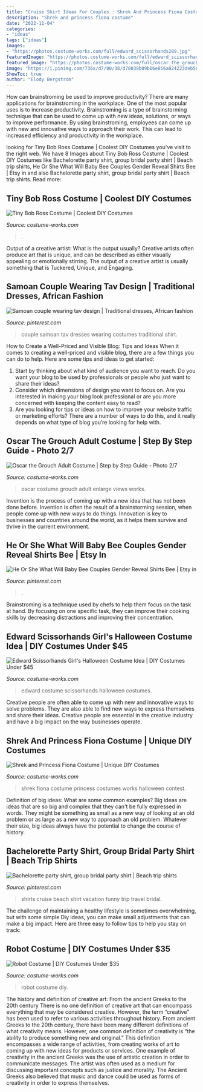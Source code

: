 ```yaml
---
title: "Cruise Shirt Ideas For Couples : Shrek And Princess Fiona Costume"
description: "Shrek and princess fiona costume"
date: "2022-11-04"
categories:
- "ideas"
tags: ["ideas"]
images:
- "https://photos.costume-works.com/full/edward_scissorhands289.jpg"
featuredImage: "https://photos.costume-works.com/full/edward_scissorhands289.jpg"
featured_image: "https://photos.costume-works.com/full/oscar_the_grouch17.jpg"
image: "https://i.pinimg.com/736x/d7/80/38/d78038b09b66e856a024223deb580e38--couple.jpg"
ShowToc: true
author: "Elody Bergstrom"
---
```



How can brainstroming be used to improve productivity?
There are many applications for brainstroming in the workplace. One of the most popular uses is to increase productivity. Brainstroming is a type of brainstorming technique that can be used to come up with new ideas, solutions, or ways to improve performance. By using brainstroming, employees can come up with new and innovative ways to approach their work. This can lead to increased efficiency and productivity in the workplace.

	

		
looking for Tiny Bob Ross Costume | Coolest DIY Costumes you've visit to the right web. We have 8 Images about Tiny Bob Ross Costume | Coolest DIY Costumes like Bachelorette party shirt, group bridal party shirt | Beach trip shirts, He Or She What Will Baby Bee Couples Gender Reveal Shirts Bee | Etsy in and also Bachelorette party shirt, group bridal party shirt | Beach trip shirts. Read more:
		
    
## Tiny Bob Ross Costume | Coolest DIY Costumes

<img loading=lazy src="https://photos.costume-works.com/full/tiny_bob_ross.jpg" onerror="this.onerror=null;this.src='https://tse1.mm.bing.net/th?id=OIP.u9-5wG_3gV01DW0Z0uqT7QHaJ4&amp;pid=15.1';" alt="Tiny Bob Ross Costume | Coolest DIY Costumes">

_Source: costume-works.com_

>. 

	

Output of a creative artist: What is the output usually?
Creative artists often produce art that is unique, and can be described as either visually appealing or emotionally stirring. The output of a creative artist is usually something that is Tuckered, Unique, and Engaging.

    
## Samoan Couple Wearing Tav Design | Traditional Dresses, African Fashion

<img loading=lazy src="https://i.pinimg.com/736x/d7/80/38/d78038b09b66e856a024223deb580e38--couple.jpg" onerror="this.onerror=null;this.src='https://tse2.mm.bing.net/th?id=OIP.NMlyNnElX9ZhO6I0JSzgbgHaKy&amp;pid=15.1';" alt="Samoan couple wearing tav design | Traditional dresses, African fashion">

_Source: pinterest.com_

>couple samoan tav dresses wearing costumes traditional shirt. 

	

How to Create a Well-Priced and Visible Blog: Tips and Ideas
When it comes to creating a well-priced and visible blog, there are a few things you can do to help. Here are some tips and ideas to get started: 
1. Start by thinking about what kind of audience you want to reach. Do you want your blog to be used by professionals or people who just want to share their ideas? 
2. Consider which dimensions of design you want to focus on. Are you interested in making your blog look professional or are you more concerned with keeping the content easy to read? 
3. Are you looking for tips or ideas on how to improve your website traffic or marketing efforts? There are a number of ways to do this, and it really depends on what type of blog you’re looking for help with. 

    
## Oscar The Grouch Adult Costume | Step By Step Guide - Photo 2/7

<img loading=lazy src="https://photos.costume-works.com/full/oscar_the_grouch17.jpg" onerror="this.onerror=null;this.src='https://tse1.mm.bing.net/th?id=OIP.7eX1ONE5df1YVi6G4sgbsgHaNR&amp;pid=15.1';" alt="Oscar the Grouch Adult Costume | Step by Step Guide - Photo 2/7">

_Source: costume-works.com_

>oscar costume grouch adult enlarge views works. 

	

Invention is the process of coming up with a new idea that has not been done before. Invention is often the result of a brainstorming session, when people come up with new ways to do things. Innovation is key to businesses and countries around the world, as it helps them survive and thrive in the current environment.

    
## He Or She What Will Baby Bee Couples Gender Reveal Shirts Bee | Etsy In

<img loading=lazy src="https://i.pinimg.com/736x/24/1c/16/241c1661eff4c5e1cdf23d097dc75a85.jpg" onerror="this.onerror=null;this.src='https://tse4.mm.bing.net/th?id=OIP.1ylmyBwdZ63mHpqfzZAXIgHaJ3&amp;pid=15.1';" alt="He Or She What Will Baby Bee Couples Gender Reveal Shirts Bee | Etsy in">

_Source: pinterest.com_

>. 

	

Brainstroming is a technique used by chefs to help them focus on the task at hand. By focusing on one specific task, they can improve their cooking skills by decreasing distractions and improving their concentration.

    
## Edward Scissorhands Girl&#039;s Halloween Costume Idea | DIY Costumes Under $45

<img loading=lazy src="https://photos.costume-works.com/full/edward_scissorhands289.jpg" onerror="this.onerror=null;this.src='https://tse1.mm.bing.net/th?id=OIP.ONlfQQNmFkoolaVGH_gcvgHaJ5&amp;pid=15.1';" alt="Edward Scissorhands Girl&#039;s Halloween Costume Idea | DIY Costumes Under $45">

_Source: costume-works.com_

>edward costume scissorhands halloween costumes. 

	

Creative people are often able to come up with new and innovative ways to solve problems. They are also able to find new ways to express themselves and share their ideas. Creative people are essential in the creative industry and have a big impact on the way businesses operate.

    
## Shrek And Princess Fiona Costume | Unique DIY Costumes

<img loading=lazy src="https://photos.costume-works.com/full/shrek_and_princess_fiona1.jpg" onerror="this.onerror=null;this.src='https://tse3.mm.bing.net/th?id=OIP.ku6esRiQFIIL_bmxwrVGFgHaMM&amp;pid=15.1';" alt="Shrek and Princess Fiona Costume | Unique DIY Costumes">

_Source: costume-works.com_

>shrek fiona costume princess costumes works halloween contest. 

	

Definition of big ideas: What are some common examples?
Big ideas are ideas that are so big and complex that they can't be fully expressed in words. They might be something as small as a new way of looking at an old problem or as large as a new way to approach an old problem. Whatever their size, big ideas always have the potential to change the course of history.

    
## Bachelorette Party Shirt, Group Bridal Party Shirt | Beach Trip Shirts

<img loading=lazy src="https://i.pinimg.com/736x/4c/3b/b7/4c3bb773f5281312e5466ba663e0c345--bridal-party-shirts-bridal-parties.jpg" onerror="this.onerror=null;this.src='https://tse2.mm.bing.net/th?id=OIP.SCRH_U1kmsgNlKYEZl9rkAHaNK&amp;pid=15.1';" alt="Bachelorette party shirt, group bridal party shirt | Beach trip shirts">

_Source: pinterest.com_

>shirts cruise beach shirt vacation funny trip travel bridal. 

	

The challenge of maintaining a healthy lifestyle is sometimes overwhelming, but with some simple Diy ideas, you can make small adjustments that can make a big impact. Here are three easy to follow tips to help you stay on track:

    
## Robot Costume | DIY Costumes Under $35

<img loading=lazy src="https://photos.costume-works.com/full/robot46.jpg" onerror="this.onerror=null;this.src='https://tse1.mm.bing.net/th?id=OIP.Puf0OR95tMMiphte_-RiugHaLH&amp;pid=15.1';" alt="Robot Costume | DIY Costumes Under $35">

_Source: costume-works.com_

>robot costume diy. 

	

The history and definition of creative art: From the ancient Greeks to the 20th century
There is no one definition of creative art that can encompass everything that may be considered creative. However, the term “creative” has been used to refer to various activities throughout history. From ancient Greeks to the 20th century, there have been many different definitions of what creativity means. However, one common definition of creativity is “the ability to produce something new and original.” This definition encompasses a wide range of activities, from creating works of art to coming up with new ideas for products or services.
One example of creativity in the ancient Greeks was the use of artistic creation in order to communicate messages. The artist was often used as a medium for discussing important concepts such as justice and morality. The Ancient Greeks also believed that music and dance could be used as forms of creativity in order to express themselves.

